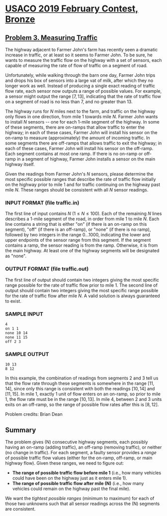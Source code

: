 # [USACO 2019 February Contest, Bronze](https://usaco.org/index.php?page=feb19results)

## [Problem 3. Measuring Traffic](https://usaco.org/index.php?page=viewproblem2&cpid=917)

The highway adjacent to Farmer John's farm has recently seen a dramatic increase
in traffic, or at least so it seems to Farmer John.  To be sure, he wants to
measure the traffic flow on the highway with a set of  sensors, each capable of
measuring the rate of flow of traffic on a  segment of road.  

Unfortunately, while walking through the barn one day, Farmer John trips and
drops his box of sensors into a large vat of milk, after which they no longer
work as well.  Instead of producing a single exact reading of traffic flow rate,
each sensor now outputs a range of possible values. For example, a sensor might
output the range $[7, 13]$, indicating that the rate of traffic flow on a
segment of road is no less than 7, and no greater than 13.

The highway runs for $N$ miles next to the farm, and traffic on the highway only
flows in one direction, from mile 1 towards mile $N$.  Farmer John wants to
install $N$ sensors -- one for each 1-mile segment of the highway. In some of
these segments, there are on-ramps that allow traffic to enter the highway; in each of
these cases, Farmer John will install his sensor on the on-ramp to measure
(approximately) the amount of incoming traffic.  In some segments there are
off-ramps that allows traffic to exit the highway; in each of these cases, Farmer John will
install his sensor on the off-ramp.  Each segment contains at most one ramp.
If there is no on-ramp or off-ramp in a segment of highway, Farmer John installs
a sensor on the main highway itself.  

Given the readings from Farmer John's $N$ sensors, please determine the most
specific possible ranges that describe the rate of traffic flow initially on
the highway prior to mile 1 and for traffic continuing on the highway past mile
$N$.  These ranges should be consistent with all $N$ sensor readings.

### INPUT FORMAT (file traffic.in)

The first line of input contains $N$ ($1 \leq N \leq 100$).  Each of the
remaining $N$ lines describes a 1-mile segment of the road, in order from mile
$1$ to mile $N$.  Each line contains a string that is either "on" (if there is
an on-ramp on this segment), "off" (if there is an off-ramp), or "none" (if
there is no ramp), followed by two integers  in the range $0 \ldots 1000$,
indicating the lower and upper endpoints of the sensor range from this segment.
If the segment contains a ramp, the sensor reading is from the ramp.  Otherwise,
it is from the main highway.  At least one of the highway segments will be
designated as "none".

### OUTPUT FORMAT (file traffic.out)

The first line of output should contain two integers giving the most specific
range possible for the rate of traffic flow prior to mile 1.  The second line of
output should contain two integers giving the most specific range possible for
the rate of traffic flow after mile $N$.  A valid solution is always guaranteed
to exist.

### SAMPLE INPUT

```text
4
on 1 1
none 10 14
none 11 15
off 2 3
```

### SAMPLE OUTPUT

```text
10 13
8 12
```

In this example, the combination of readings from segments 2 and 3 tell us that
the flow rate through these segments is somewhere in the range $[11, 14]$, since
only this range is consistent with both the readings $[10,14]$ and $[11,15]$. In
mile 1, exactly 1 unit of flow enters on an on-ramp, so prior to mile 1, the
flow rate must be in the range $[10, 13]$.  In mile 4, between 2 and 3 units
exits on an off-ramp, so the range of possible flow rates after this is
$[8,12]$.

Problem credits: Brian Dean

## Summary

The problem gives \(N\) consecutive highway segments, each possibly having an on-ramp (adding traffic), an off-ramp (removing traffic), or neither (no change in traffic). For each segment, a faulty sensor provides a *range* of possible traffic flow values (either for the on-ramp, off-ramp, or main highway flow). Given these ranges, we need to figure out:

- **The range of possible traffic flow before mile 1** (i.e., how many vehicles could have been on the highway just as it enters mile 1).
- **The range of possible traffic flow after mile \(N\)** (i.e., how many vehicles could remain on the highway past the final mile).

We want the *tightest possible ranges* (minimum to maximum) for each of those two unknowns such that all sensor readings across the \(N\) segments are consistent.
